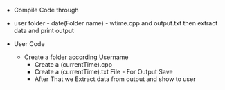 - Compile Code through
- user folder - date(Folder name) - wtime.cpp and output.txt then extract data and print output

- User Code
  - Create a folder according Username
    - Create a (currentTime).cpp
    - Create a (currentTime).txt File - For Output Save
    - After That we Extract data from output and show to user
